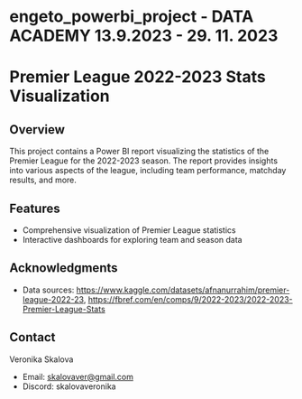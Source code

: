# engeto_powerbi_project - DATA ACADEMY 13.9.2023 - 29. 11. 2023

# Premier League 2022-2023 Stats Visualization

## Overview

This project contains a Power BI report visualizing the statistics of the Premier League for the 2022-2023 season. The report provides insights into various aspects of the league, including team performance, matchday results, and more.

## Features

- Comprehensive visualization of Premier League statistics
- Interactive dashboards for exploring team and season data

## Acknowledgments

- Data sources: https://www.kaggle.com/datasets/afnanurrahim/premier-league-2022-23, https://fbref.com/en/comps/9/2022-2023/2022-2023-Premier-League-Stats

## Contact

Veronika Skalova 
- Email: skalovaver@gmail.com 
- Discord: skalovaveronika
